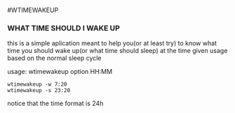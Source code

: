 #WTIMEWAKEUP

### WHAT TIME SHOULD I WAKE UP

this is a simple aplication meant to help you(or at least try) to know what time you should wake up(or what time should sleep) at the time given
usage
based on the normal sleep cycle

usage: wtimewakeup option HH:MM

	wtimewakeup -w 7:20
	wtimewakeup -s 23:20

notice that the time format is 24h